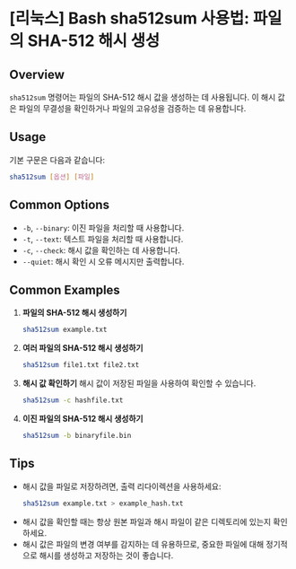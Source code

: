# [리눅스] Bash sha512sum 사용법: 파일의 SHA-512 해시 생성

## Overview
`sha512sum` 명령어는 파일의 SHA-512 해시 값을 생성하는 데 사용됩니다. 이 해시 값은 파일의 무결성을 확인하거나 파일의 고유성을 검증하는 데 유용합니다.

## Usage
기본 구문은 다음과 같습니다:

```bash
sha512sum [옵션] [파일]
```

## Common Options
- `-b`, `--binary`: 이진 파일을 처리할 때 사용합니다.
- `-t`, `--text`: 텍스트 파일을 처리할 때 사용합니다.
- `-c`, `--check`: 해시 값을 확인하는 데 사용합니다.
- `--quiet`: 해시 확인 시 오류 메시지만 출력합니다.

## Common Examples
1. **파일의 SHA-512 해시 생성하기**
   ```bash
   sha512sum example.txt
   ```

2. **여러 파일의 SHA-512 해시 생성하기**
   ```bash
   sha512sum file1.txt file2.txt
   ```

3. **해시 값 확인하기**
   해시 값이 저장된 파일을 사용하여 확인할 수 있습니다.
   ```bash
   sha512sum -c hashfile.txt
   ```

4. **이진 파일의 SHA-512 해시 생성하기**
   ```bash
   sha512sum -b binaryfile.bin
   ```

## Tips
- 해시 값을 파일로 저장하려면, 출력 리다이렉션을 사용하세요:
  ```bash
  sha512sum example.txt > example_hash.txt
  ```
- 해시 값을 확인할 때는 항상 원본 파일과 해시 파일이 같은 디렉토리에 있는지 확인하세요.
- 해시 값은 파일의 변경 여부를 감지하는 데 유용하므로, 중요한 파일에 대해 정기적으로 해시를 생성하고 저장하는 것이 좋습니다.